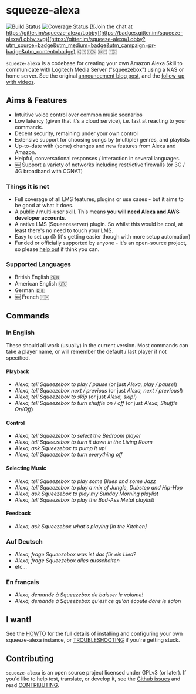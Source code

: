 squeeze-alexa
=============

[![Build Status](https://circleci.com/gh/declension/squeeze-alexa.svg?style=svg)](https://circleci.com/gh/declension/squeeze-alexa)
[![Coverage Status](https://coveralls.io/repos/github/declension/squeeze-alexa/badge.svg?branch=master)](https://coveralls.io/github/declension/squeeze-alexa?branch=master)
[![Join the chat at https://gitter.im/squeeze-alexa/Lobby](https://badges.gitter.im/squeeze-alexa/Lobby.svg)](https://gitter.im/squeeze-alexa/Lobby?utm_source=badge&utm_medium=badge&utm_campaign=pr-badge&utm_content=badge)
:gb: :us: :de: :fr:

`squeeze-alexa` is a codebase for creating your own Amazon Alexa Skill to communicate with Logitech Media Server ("squeezebox") using a NAS or home server.
See the original [announcement blog post](http://declension.net/posts/2016-11-30-alexa-meets-squeezebox/),
and the [follow-up with videos](http://declension.net/posts/2017-01-03-squeeze-alexa-demos/).


Aims & Features
---------------

 * Intuitive voice control over common music scenarios
 * Low latency (given that it's a cloud service), i.e. fast at reacting to your commands.
 * Decent security, remaining under your own control
 * Extensive support for choosing songs by (multiple) genres, and playlists
 * Up-to-date with (some) changes and new features from Alexa and Amazon.
 * Helpful, conversational responses / interaction in several languages.
 * :new: Support a variety of networks including restrictive firewalls (or 3G / 4G broadband with CGNAT)

### Things it is not

 * Full coverage of all LMS features, plugins or use cases - but it aims to be good at what it does.
 * A public / multi-user skill. This means **you will need Alexa and AWS developer accounts**.
 * A native LMS (Squeezeserver) plugin. So whilst this would be cool, at least there's no need to touch your LMS.
 * Easy to set up :scream: (it's getting easier though with more setup automation)
 * Funded or officially supported by anyone - it's an open-source project,
   so please [help out](#contributing) if think you can.

### Supported Languages
 * British English :gb:
 * American English :us:
 * German :de:
 * :new: French :fr:


Commands
--------

### In English
These should all work (usually) in the current version.
Most commands can take a player name, or will remember the default / last player if not specified.

#### Playback
 * _Alexa, tell Squeezebox to play / pause_ (or just _Alexa, play / pause!_)
 * _Alexa, tell Squeezebox next / previous_ (or just _Alexa, next / previous!_)
 * _Alexa, tell Squeezebox to skip_ (or just _Alexa, skip!_)
 * _Alexa, tell Squeezebox to turn shuffle on / off_ (or just _Alexa, Shuffle On/Off_)

#### Control
 * _Alexa, tell Squeezebox to select the Bedroom player_
 * _Alexa, tell Squeezebox to turn it down in the Living Room_
 * _Alexa, ask Squeezebox to pump it up!_
 * _Alexa, tell Squeezebox to turn everything off_


#### Selecting Music
 * _Alexa, tell Squeezebox to play some Blues and some Jazz_
 * _Alexa, tell Squeezebox to play a mix of Jungle, Dubstep and Hip-Hop_
 * _Alexa, ask Squeezebox to play my Sunday Morning playlist_
 * _Alexa, tell Squeezebox to play the Bad-Ass Metal playlist!_

#### Feedback
 * _Alexa, ask Squeezebox what's playing \[in the Kitchen\]_

### Auf Deutsch
* _Alexa, frage Squeezebox was ist das für ein Lied?_
* _Alexa, frage Squeezebox alles ausschalten_
* etc...

### En français

 * _Alexa, demande à Squeezebox de baisser le volume!_
 * _Alexa, demande à Squeezebox qu'est ce qu'on écoute dans le salon_


I want!
-------
See the [HOWTO](docs/HOWTO.md) for the full details of installing and configuring your own squeeze-alexa instance, or [TROUBLESHOOTING](docs/TROUBLESHOOTING.md) if you're getting stuck.


Contributing
-------------
`squeeze-alexa` is an open source project licensed under GPLv3 (or later).
If you'd like to help test, translate, or develop it, see the [Github issues](https://github.com/declension/squeeze-alexa/issues) and read [CONTRIBUTING](docs/CONTRIBUTING.md).
